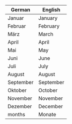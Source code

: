 | German | English |
|--------|---------|
|Januar |	January |
| Februar |	February |
| März |	March |
| April |	April |
| Mai |	May |
| Juni |	June |
| Juli |	July |
| August |	August |
| September |	September |
| Oktober |	October |
| November |	November |
| Dezember |	December |
| months | Monate |
